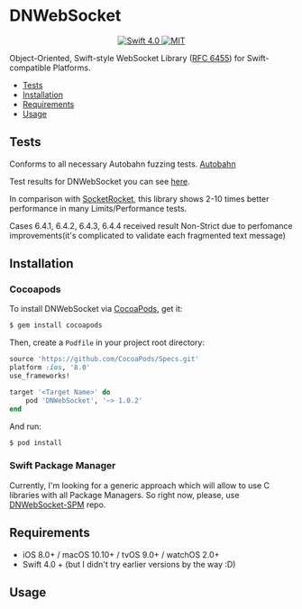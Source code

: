 # DNWebSocket

<p align="center">
<a href="https://developer.apple.com/swift/" target="_blank">
<img src="https://img.shields.io/badge/Swift-4.0-orange.svg?style=flat" alt="Swift 4.0">
</a>
<a href="https://github.com/GlebRadchenko/DNWebSocket/blob/master/LICENSE" target="_blank">
<img src="https://img.shields.io/packagist/l/doctrine/orm.svg" alt="MIT">
</a>
</p>

Object-Oriented, Swift-style WebSocket Library ([RFC 6455](https://tools.ietf.org/html/rfc6455>)) for Swift-compatible Platforms.

- [Tests](#tests)
- [Installation](#installation)
- [Requirements](#requirements)
- [Usage](#usage)


## Tests

Conforms to all necessary Autobahn fuzzing tests. [Autobahn](http://autobahn.ws/testsuite/>)

Test results for DNWebSocket you can see [here](https://glebradchenko.github.io/dnwebsocket.github.io/).

In comparison with [SocketRocket](http://facebook.github.io/SocketRocket/results/), this library shows 2-10 times better performance in many Limits/Performance tests.

Cases 6.4.1, 6.4.2, 6.4.3, 6.4.4 received result Non-Strict due to perfomance improvements(it's complicated to validate each fragmented text message)

## Installation

### Cocoapods

To install DNWebSocket via [CocoaPods](http://cocoapods.org), get it:

```bash
$ gem install cocoapods
```

Then, create a `Podfile` in your project root directory:

```ruby
source 'https://github.com/CocoaPods/Specs.git'
platform :ios, '8.0'
use_frameworks!

target '<Target Name>' do
    pod 'DNWebSocket', '~> 1.0.2'
end
```

And run:

```bash
$ pod install
```

### Swift Package Manager

Currently, I'm looking for a generic approach which will allow to use C libraries with all Package Managers.
So right now, please, use [DNWebSocket-SPM](https://github.com/GlebRadchenko/DNWebSocket-SPM) repo.

## Requirements

- iOS 8.0+ / macOS 10.10+ / tvOS 9.0+ / watchOS 2.0+
- Swift 4.0 + (but I didn't try earlier versions by the way :D)

## Usage

